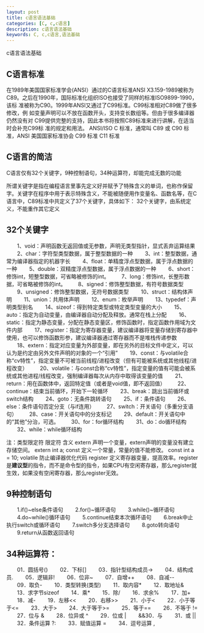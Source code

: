 ```yaml
---
layout: post
title: c语言语法基础
categories: [C, c,c语言]
description: c语言语法基础
keywords: C, c,c语言,语法基础
---
```


c语言语法基础

## C语言标准

在1989年美国国家标准学会(ANSI）通过的C语言标准ANSI X3.159-1989被称为
C89。之后在1990年，国际标准化组织ISO也接受了同样的标准ISO9899-1990，该标
准被称为C90。1999年ANSI又通过了C99标准。C99标准相对C89做了很多修改，例
如变量声明可以不放在函数开头，支持变长数组等。但由于很多编译器仍然没有对
C99提供完整的支持，因此本书将按照C89标准来进行讲解，在适当时会补充C99标
准的规定和用法。
ANSI/ISO C 标准，通常叫 C89 或 C90 标准，ANSI 美国国家标准协会
C99 标准
C11 标准

## C语言的简洁

C语言仅有32个关键字，9种控制语句，34种运算符，却能完成无数的功能

所谓关键字是指在编程语言里事先定义好并赋予了特殊含义的单词，也称作保留
字。关键字在程序中用于表示特殊含义，不能被随便用作变量名、函数名等，在C
语言中，C89标准中共定义了37个关键字，具体如下：
32个关键字，由系统定义，不能重作其它定义

## 32个关键字

　　1、void：声明函数无返回值或无参数，声明无类型指针，显式丢弃运算结果
　　2、char：字符型类型数据，属于整型数据的一种
　　3、int：整型数据，通常为编译器指定的机器字长
　　4、float：单精度浮点型数据，属于浮点数据的一种
　　5、double：双精度浮点型数据，属于浮点数据的一种
　　6、short：修饰int，短整型数据，可省略被修饰的int。
　　7、long：修饰int，长整形数据，可省略被修饰的int。
　　8、signed：修饰整型数据，有符号数据类型
　　9、unsigned：修饰整型数据，无符号数据类型
　　10、struct：结构体声明
　　11、union：共用体声明
　　12、enum：枚举声明
　　13、typedef：声明类型别名
　　14、sizeof：得到特定类型或特定类型变量的大小
　　15、auto：指定为自动变量，由编译器自动分配及释放。通常在栈上分配
　　16、static：指定为静态变量，分配在静态变量区，修饰函数时，指定函数作用域为文件内部
　　17、register：指定为寄存器变量，建议编译器将变量存储到寄存器中使用，也可以修饰函数形参，建议编译器通过寄存器而不是堆栈传递参数
　　18、extern：指定对应变量为外部变量，即在另外的目标文件中定义，可以认为是约定由另外文件声明的对象的一个“引用”
　　19、const：与volatile合称“cv特性”，指定变量不可被当前线程/进程改变（但有可能被系统或其他线程/进程改变）
　　20、volatile：与const合称“cv特性”，指定变量的值有可能会被系统或其他进程/线程改变，强制编译器每次从内存中取得该变量的值
　　21、return：用在函数体中，返回特定值（或者是void值，即不返回值）
　　22、continue：结束当前循环，开始下一轮循环
　　23、break：跳出当前循环或switch结构
　　24、goto：无条件跳转语句
　　25、if：条件语句
　　26、else：条件语句否定分支（与if连用）
　　27、switch：开关语句（多重分支语句）
　　28、case：开关语句中的分支标记
　　29、default：开关语句中的“其他”分治，可选。
　　30、for：for循环结构
　　31、do：do循环结构
　　32、while：while循环结构

注：类型限定符
限定符    含义
extern   声明一个变量，extern声明的变量没有建立存储空间。 extern int a;
const    定义一个常量，常量的值不能修改。 const int a = 10;
volatile 防止编译器优化代码
register 定义寄存器变量，提高效率。register是**建议型**的指令，而不是命令型的指令，如果CPU有空闲寄存器，那么register就生效，如果没有空闲寄存器，那么register无效。

## 9种控制语句

　　1.if()~else条件语句
　　2.for()~循环语句
　　3.while()~循环语句
　　4.do~while()循环语句
　　5.continue结束本次循环语句
　　6.break中止执行switch或循环语句
　　7.switch多分支选择语句
　　8.goto转向语句
　　9.return从函数返回语句

## 34种运算符：

　　01．圆括号()
　　02．下标[]
　　03．指针型结构成员->
　　04．结构成员.
　　05．逻辑非!
　　06．位非~
　　07．自增++
　　08．自减--
　　09．取负-
　　10．类型转换(类型)
　　11．取内容*
　　12．取地址&
　　13．求字节sizeof
　　14．乘*
　　15．除/
　　16．求余%
　　17．加+
　　18．减-
　　19．左移<<
　　20．右移>>
　　21．小于<
　　22．小于等于<=
　　23．大于>
　　24．大于等于>=
　　25．等于==
　　26．不等于 !=
　　27．位与 &
　　28．位异或 ^
　　29．位或 |
　　&&30．与
　　31．或 ||
　　32．条件运算 ?:
　　33．赋值运算 =
　　34．逗号运算 ,
